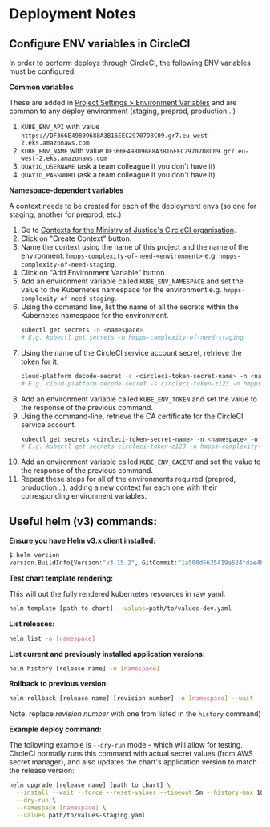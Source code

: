 # Deployment Notes

## Configure ENV variables in CircleCI

In order to perform deploys through CircleCI, the following ENV variables must be configured:

__Common variables__

These are added in [Project Settings > Environment Variables](https://app.circleci.com/settings/project/github/ministryofjustice/hmpps-complexity-of-need/environment-variables)
and are common to any deploy environment (staging, preprod, production...)

1. `KUBE_ENV_API` with value `https://DF366E49809688A3B16EEC29707D8C09.gr7.eu-west-2.eks.amazonaws.com`
2. `KUBE_ENV_NAME` with value `DF366E49809688A3B16EEC29707D8C09.gr7.eu-west-2.eks.amazonaws.com`
3. `QUAYIO_USERNAME` (ask a team colleague if you don't have it)
4. `QUAYIO_PASSWORD` (ask a team colleague if you don't have it)

__Namespace-dependent variables__

A context needs to be created for each of the deployment envs (so one for staging, another for preprod, etc.)

1. Go to [Contexts for the Ministry of Justice's CircleCI organisation](https://app.circleci.com/settings/organization/github/ministryofjustice/contexts).
2. Click on "Create Context" button.
3. Name the context using the name of this project and the name of the environment: `hmpps-complexity-of-need-<environment>` e.g. `hmpps-complexity-of-need-staging`.
4. Click on "Add Environment Variable" button.
5. Add an environment variable called `KUBE_ENV_NAMESPACE` and set the value to the Kubernetes namespace for the environment e.g. `hmpps-complexity-of-need-staging`.
6. Using the command line, list the name of all the secrets within the Kubernetes namespace for the environment.
    ```bash
    kubectl get secrets -n <namespace>
    # E.g. kubectl get secrets -n hmpps-complexity-of-need-staging
    ```
7. Using the name of the CircleCI service account secret, retrieve the token for it.
    ```bash
    cloud-platform decode-secret -s <circleci-token-secret-name> -n <namespace> | jq -r '.data."token"'
    # E.g. cloud-platform decode-secret -s circleci-token-z123 -n hmpps-complexity-of-need-staging | jq -r '.data."token"'
    ```
8. Add an environment variable called `KUBE_ENV_TOKEN` and set the value to the response of the previous command.
9. Using the command-line, retrieve the CA certificate for the CircleCI service account.
    ```bash
    kubectl get secrets <circleci-token-secret-name> -n <namespace> -o json | jq -r '.data."ca.crt"'
    # E.g. kubectl get secrets circleci-token-z123 -n hmpps-complexity-of-need-staging -o json | jq -r '.data."ca.crt"'
    ```
10. Add an environment variable called `KUBE_ENV_CACERT` and set the value to the response of the previous command.
11. Repeat these steps for all of the environments required (preprod, production...), adding a new context for each one with their corresponding environment variables.

## Useful helm (v3) commands:

__Ensure you have Helm v3.x client installed:__

```sh
$ helm version
version.BuildInfo{Version:"v3.15.2", GitCommit:"1a500d5625419a524fdae4b33de351cc4f58ec35", GitTreeState:"clean", GoVersion:"go1.22.4"}
```

__Test chart template rendering:__

This will out the fully rendered kubernetes resources in raw yaml.

```sh
helm template [path to chart] --values=path/to/values-dev.yaml
```

__List releases:__

```sh
helm list -n [namespace]
```

__List current and previously installed application versions:__

```sh
helm history [release name] -n [namespace]
```

__Rollback to previous version:__

```sh
helm rollback [release name] [revision number] -n [namespace] --wait
```

Note: replace _revision number_ with one from listed in the `history` command)

__Example deploy command:__

The following example is `--dry-run` mode - which will allow for testing. CircleCI normally runs this command with actual secret values (from AWS secret manager), and also updates the chart's application version to match the release version:

```sh
helm upgrade [release name] [path to chart] \
  --install --wait --force --reset-values --timeout 5m --history-max 10 \
  --dry-run \
  --namespace [namespace] \
  --values path/to/values-staging.yaml
```

